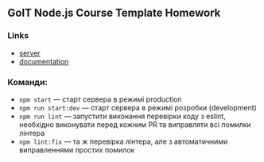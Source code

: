 ## GoIT Node.js Course Template Homework

### Links

- [server](https://nick-liemiekhov-goit-node-api.onrender.com/)
- [documentation](https://nick-liemiekhov-goit-node-api.onrender.com/api-docs/)

### Команди:

- `npm start` &mdash; старт сервера в режимі production
- `npm run start:dev` &mdash; старт сервера в режимі розробки (development)
- `npm run lint` &mdash; запустити виконання перевірки коду з eslint, необхідно виконувати перед кожним PR та виправляти всі помилки лінтера
- `npm lint:fix` &mdash; та ж перевірка лінтера, але з автоматичними виправленнями простих помилок

